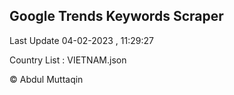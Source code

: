 

## Google Trends Keywords Scraper 
 
Last Update 04-02-2023 , 11:29:27

Country List :
VIETNAM.json



© Abdul Muttaqin 
